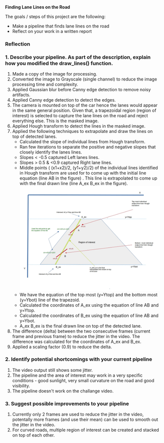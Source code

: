 
**Finding Lane Lines on the Road**

The goals / steps of this project are the following:
* Make a pipeline that finds lane lines on the road
* Reflect on your work in a written report


### Reflection

### 1. Describe your pipeline. As part of the description, explain how you modified the draw_lines() function.
1. Made a copy of the image for processing.
2. Converted the image to Grayscale (single channel) to reduce the image processing time and complexity.
3. Applied Gaussian blur before Canny edge detection to remove noisy artifacts.
4. Applied Canny edge detection to detect the edges.
5. The camera is mounted on top of the car hence the lanes would appear in the same general position. Given that, a trapezoidal region (region of interest) is selected to capture the lane lines on the road and reject everything else. This is the masked image.
6. Applied Hough transform to detect the lines in the masked image. 
7. Applied the following techniques to extrapolate and draw the lines on top of detected lanes.
   * Calculated the slope of individual lines from Hough transform.
   * Ran few iterations to separate the positive and negative slopes that closely identify the lanes lines. 
   * Slopes < -0.5 captured Left lanes lines. 
   * Slopes > 0.5 & <0.9 captured Right lane lines.
   * Middle points ( (x1+x2)/2, (y1+y2)/2) of the individual lines identified in Hough transform are used for to come up with the initial line equation (line AB in the figure) . This line is extrapolated to come up with the final drawn line (line A_ex B_ex in the figure). 
 ![extrapolation](/Extrapolation1.jpg)
   * We have the equation of the top most (y=Ytop) and the bottom most (y=Ybot) line of the trapezoid.
   * Calculated the coordinates of A_ex using the equation of line AB and y=Ytop.
   * Calculated the coordinates of B_ex using the equation of line AB and y=Ybot.
   * A_ex B_ex is the final drawn line on top of the detected lane. 
8. The difference (delta) between the two consecutive frames (current frame and previous frame) to reduce the jitter in the video. The difference was calculated for the coordinates of A_ex and B_ex.
9. Applied a scaling factor (0.9) to reduce the delta.





### 2. Identify potential shortcomings with your current pipeline

1. The video output still shows some jitter. 
2. The pipeline and the area of interest may work in a very specific conditions - good sunlight, very small curvature on the road and good visibility. 
2. The pipeline doesn't work on the challange video.

### 3. Suggest possible improvements to your pipeline

1. Currently only 2 frames are used to reduce the jitter in the video, potentally more frames (and use their mean) can be used to smooth out the jitter in the video.
2. For curved roads, multiple region of interest can be created and stacked on top of each other.
